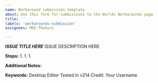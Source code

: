 ```yaml
---
name: Workaround submission template
about: Use this form for submissions to the Worlds Workarounds page
title: ''
labels: 'workarounds-submission'
assignees: MKE-TheGuru

---
```


***ISSUE TITLE HERE***
ISSUE DESCRIPTION HERE

**Steps:**
1. 
1. 
1. 

**Additional Notes:**

**Keywords:** Desktop Editor
Tested in v214
Credit:  Your Username
